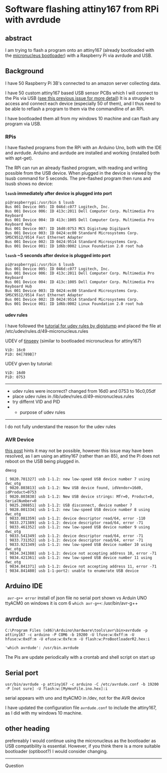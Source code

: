 
# Software flashing  attiny167 from RPi with avrdude
## abstract
I am trying to flash a program onto an attiny167
(already bootloaded with the [micronucleus bootloader](https://github.com/micronucleus/micronucleus))
with a Raspberry Pi via avrdude and USB.


## Background
I have 50 Raspberry Pi 3B's connected to an amazon server collecting data.

I have 50 custom attiny167 based USB sensor PCBs which I will connect to the Pis
via USB ([see this previous issue for more detail](http://electronics.stackexchange.com/questions/280993/how-to-write-bootloader-and-drivers-to-attiny167?noredirect=1&lq=1))
It is a struggle to access and connect each device (especially 50 of them),
and I thus need to be able to reflash a program to them via the commandline of an RPi.

I have bootloaded them all from my windows 10 machine and can flash any program via USB.

 ### RPis
 I have flashed programs from the RPi with an Arduino Uno, both with the IDE and avrdude.
 Arduino and avrdude are installed and working (installed both with apt-get).

 The RPi can run an already flashed program, with reading and writing
 possible from the USB device.
 When plugged in the device is viewed by the lsusb command for 5 seconds.
 The pre-flashed program then runs and lsusb shows no device:

 **`lsusb` immediately after device is plugged into port**
 ```
 pi@raspberrypi:/usr/bin $ lsusb
 Bus 001 Device 005: ID 046d:c077 Logitech, Inc.
 Bus 001 Device 006: ID 413c:2011 Dell Computer Corp. Multimedia Pro Keyboard
 Bus 001 Device 004: ID 413c:1005 Dell Computer Corp. Multimedia Pro Keyboard Hub
 Bus 001 Device 007: ID 16d0:0753 MCS Digistump DigiSpark
 Bus 001 Device 003: ID 0424:ec00 Standard Microsystems Corp. SMSC9512/9514 Fast Ethernet Adapter
 Bus 001 Device 002: ID 0424:9514 Standard Microsystems Corp.
 Bus 001 Device 001: ID 1d6b:0002 Linux Foundation 2.0 root hub
  ```
 **`lsusb` ~5 seconds after device is plugged into port**
 ```
 pi@raspberrypi:/usr/bin $ lsusb
 Bus 001 Device 005: ID 046d:c077 Logitech, Inc.
 Bus 001 Device 006: ID 413c:2011 Dell Computer Corp. Multimedia Pro Keyboard
 Bus 001 Device 004: ID 413c:1005 Dell Computer Corp. Multimedia Pro Keyboard Hub
 Bus 001 Device 003: ID 0424:ec00 Standard Microsystems Corp. SMSC9512/9514 Fast Ethernet Adapter
 Bus 001 Device 002: ID 0424:9514 Standard Microsystems Corp.
 Bus 001 Device 001: ID 1d6b:0002 Linux Foundation 2.0 root hub
 ```

 #### udev rules
I have followed the
[tutorial for udev rules by digistump](http://digistump.com/wiki/digispark/tutorials/linuxtroubleshooting)
and placed the file at /etc/udev/rules.d/49-micronucleus.rules

UDEV of [tinseey](https://www.pjrc.com/teensy/49-teensy.rules) (similar to bootloaded micronucleus for attiny167)
```
ViD: 16c0
PiD: 04[789B]?

```
UDEV given by tutorial:
```
ViD: 16d0
PiD: 0753
```
---
- udev rules were incorrect? changed from 16d0 and 0753 to 16c0,05df
- place udev rules in /lib/udev/rules.d/49-micronucleus.rules
- try differnt VID and PID
- - purpose of udev rules
---
I do not fully understand the reason for the udev rules




 ### AVR Device

[this post](http://www.raspberry-pi-geek.com/Archive/2014/03/Adding-analog-input-to-the-Pi-using-the-Digispark/(offset)/2)
hints it may not be possible,
however this issue may have been resolved, as I am using an attiny167 (rather than an 85),
and the Pi does not reboot on the USB being plugged in.

`dmesg`
```
[ 9820.701327] usb 1-1.2: new low-speed USB device number 7 using dwc_otg
[ 9820.803813] usb 1-1.2: New USB device found, idVendor=16d0, idProduct=0753
[ 9820.803838] usb 1-1.2: New USB device strings: Mfr=0, Product=0, SerialNumber=0
[ 9825.208851] usb 1-1.2: USB disconnect, device number 7
[ 9828.001334] usb 1-1.2: new low-speed USB device number 8 using dwc_otg
[ 9833.081359] usb 1-1.2: device descriptor read/64, error -110
[ 9833.271389] usb 1-1.2: device descriptor read/64, error -71
[ 9833.461352] usb 1-1.2: new low-speed USB device number 9 using dwc_otg
[ 9833.541349] usb 1-1.2: device descriptor read/64, error -71
[ 9833.731352] usb 1-1.2: device descriptor read/64, error -71
[ 9833.921349] usb 1-1.2: new low-speed USB device number 10 using dwc_otg
[ 9834.341388] usb 1-1.2: device not accepting address 10, error -71
[ 9834.421361] usb 1-1.2: new low-speed USB device number 11 using dwc_otg
[ 9834.841371] usb 1-1.2: device not accepting address 11, error -71
[ 9834.841480] usb 1-1-port2: unable to enumerate USB device

```


## Arduino IDE
``` avr-g++ error```
install of json file
no serial port shown vs Arduin UNO ttyACM0
on windows it is com 6
`which avr-g++`: /usr/bin/avr-g++

## avrdude
```C:\Program Files (x86)\Arduino\hardware\tools\avr\bin>avrdude -p attiny167 -c arduino -P COM6 -b 19200 -U lfuse:w:0xff:m -U hfuse:w:0xdf:m -U efuse:w:0xfe:m -U flash:w:ProBootloaderR2.hex:i```

```
'which avrdude': /usr/bin.avrdude
```

The Pis are update periodically with a crontab and shell script
on start up

## Serial port
```
usr/bin/avrdude -p attiny167 -c arduino -C /etc/avrdude.conf -b 19200 -P [not sure] -U flash:w:[MyHexFile.ino.hex]:i
```
serial appears with uno and ttyACMO in /dev, not for the AVR device

I have updated the configuration file `avrdude.conf` to include the attiny167,
as I did with my windows 10 machine.
## other heading
prefereably I would continue using the micronucleus as the bootloader as USB compatibility is essential.
However, if you think there is a more suitable bootloader (optiboot?)
I would consider changing.

---
Question
